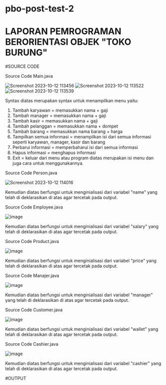 # pbo-post-test-2
# LAPORAN PEMROGRAMAN BERORIENTASI OBJEK "TOKO BURUNG"

#SOURCE CODE

Source Code Main.java

![Screenshot 2023-10-12 113456](https://github.com/Anza2222/pbo-post-test-2/assets/115331048/6bad59d6-52d6-4010-8961-f92b2e402ced)
![Screenshot 2023-10-12 113522](https://github.com/Anza2222/pbo-post-test-2/assets/115331048/3c0e4adb-04ef-465a-98fe-d8bd2872616b)
![Screenshot 2023-10-12 113539](https://github.com/Anza2222/pbo-post-test-2/assets/115331048/43b96748-e6b2-44c5-8a75-be6c22250743)

Syntax diatas merupakan syntax untuk menampilkan menu yaitu:
1. Tambah karyawan = memasukkan nama + gaji
2. Tambah manager = memasukkan nama + gaji
3. Tambah kasir = memasukkan nama + gaji
4. Tambah pelanggan = memasukkan nama + dompet
5. Tambah barang = memasukkan nama barang + harga
6. Tampilkan semua informasi = menampilkan isi dari semua informasi seperti karyawan, manager, kasir dan barang
7. Perbarui informasi = memperbaharui isi dari semua informasi
8. Hapus informasi = menghapus informasi
10. Exit = keluar dari menu atau program
diatas merupakan isi menu dan juga cara untuk menggunakannya.

Source Code Person.java

![Screenshot 2023-10-12 114016](https://github.com/Anza2222/pbo-post-test-2/assets/115331048/50aec230-b5d0-4953-9af7-8471227eeaff)

Kemudian diatas berfungsi untuk menginialisasi dari variabel "name" yang telah di deklarasikan di atas agar tercetak pada output.

Source Code Employee.java

![image](https://github.com/Anza2222/pbo-post-test-2/assets/115331048/88eb968d-74c3-4476-b0c8-7ee4209310df)

Kemudian diatas berfungsi untuk menginialisasi dari variabel "salary" yang telah di deklarasikan di atas agar tercetak pada output.

Source Code Product.java

![image](https://github.com/Anza2222/pbo-post-test-2/assets/115331048/f36ef283-83be-4561-88cf-ea1ac01281dd)

Kemudian diatas berfungsi untuk menginialisasi dari variabel "price" yang telah di deklarasikan di atas agar tercetak pada output.

Source Code Manajer.java

![image](https://github.com/Anza2222/pbo-post-test-2/assets/115331048/981c02ea-e563-4069-b9be-a4f1c34ba1af)

Kemudian diatas berfungsi untuk menginialisasi dari variabel "manager" yang telah di deklarasikan di atas agar tercetak pada output.

Source Code Customer.java

![image](https://github.com/Anza2222/pbo-post-test-2/assets/115331048/58ef21e5-b7d1-4b60-bf70-62c591319407)

Kemudian diatas berfungsi untuk menginialisasi dari variabel "wallet" yang telah di deklarasikan di atas agar tercetak pada output.

Source Code Cashier.java

![image](https://github.com/Anza2222/pbo-post-test-2/assets/115331048/685b3a68-cf87-4652-ac74-2476eea54bc5)

Kemudian diatas berfungsi untuk menginialisasi dari variabel "cashier" yang telah di deklarasikan di atas agar tercetak pada output.

#OUTPUT

